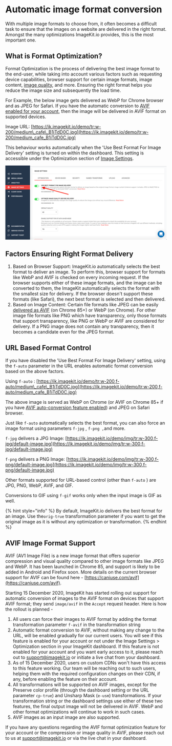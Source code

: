 # Automatic image format conversion

With multiple image formats to choose from, it often becomes a difficult task to ensure that the images on a website are delivered in the right format. Amongst the many optimizations ImageKit.io provides, this is the most important one.

## What is Format Optimization?

Format Optimization is the process of delivering the best image format to the end-user, while taking into account various factors such as requesting device capabilities, browser support for certain image formats, image content, [image quality](quality-optimization.md), and more. Ensuring the right format helps you reduce the image size and subsequently the load time.

For Example, the below image gets delivered as WebP for Chrome browser and as JPEG for Safari. If you have the automatic conversion to [AVIF enabled for your account](automatic-image-format-conversion.md#avif-image-format-support), then the image will be delivered in AVIF format on supported devices.

Image URL: [https://ik.imagekit.io/demo/tr:w-200/medium\_cafe\_B1iTdD0C.jpg](https://ik.imagekit.io/demo/tr:w-200/medium_cafe_B1iTdD0C.jpg)

This behaviour works automatically when the 'Use Best Format For Image Delivery' setting is turned on within the dashboard. This setting is accessible under the Optimization section of [Image Settings](https://imagekit.io/dashboard?redirectTo=settings#settings).

![](../../.gitbook/assets/best-image-format-settings.png)

## Factors Ensuring Right Format Delivery

1. Based on Browser Support: ImageKit.io automatically selects the best format to deliver an image. To perform this, browser support for formats like WebP and AVIF is checked on every incoming request. If the browser supports either of these image formats, and the image can be converted to them, the ImageKit automatically selects the format with the smallest size for delivery. If the browser doesn't support these formats \(like Safari\), the next best format is selected and then delivered.
2. Based on Image Content: Certain file formats like JPEG can be easily [delivered as AVIF](automatic-image-format-conversion.md#avif-image-format-support) \(on Chrome 85+\) or WebP \(on Chrome\). For other image file formats like PNG which have transparency, only those formats that support transparency, like PNG or WebP or AVIF are considered for delivery. If a PNG image does not contain any transparency, then it becomes a candidate even for the JPEG format.

## URL Based Format Control

If you have disabled the 'Use Best Format For Image Delivery' setting, using the `f-auto` parameter in the URL enables automatic format conversion based on the above factors.

Using `f-auto` : [https://ik.imagekit.io/demo/tr:w-200,f-auto/medium\_cafe\_B1iTdD0C.jpg](https://ik.imagekit.io/demo/tr:w-200,f-auto/medium_cafe_B1iTdD0C.jpg)

The above image is served as WebP on Chrome \(or AVIF on Chrome 85+ if you have [AVIF auto-conversion feature enabled](automatic-image-format-conversion.md#avif-image-format-support)\) and JPEG on Safari browser.

Just like `f-auto` automatically selects the best format, you can also force an image format using parameters `f-jpg` , `f-png ,`and more.

`f-jpg` delivers a JPG Image: [https://ik.imagekit.io/demo/img/tr:w-300,f-jpg/default-image.jpg](https://ik.imagekit.io/demo/img/tr:w-300,f-jpg/default-image.jpg)

`f-png` delivers a PNG Image: [https://ik.imagekit.io/demo/img/tr:w-300,f-png/default-image.jpg](https://ik.imagekit.io/demo/img/tr:w-300,f-png/default-image.jpg)

Other formats supported for URL-based control \(other than `f-auto` \) are JPG, PNG, WebP, AVIF, and GIF.

Conversions to GIF using `f-gif` works only when the input image is GIF as well.

{% hint style="info" %}
By default, ImageKit.io delivers the best format for an image. Use the`orig-true` transformation parameter if you want to get the original image as it is without any optimization or transformation.
{% endhint %}

## AVIF Image Format Support

AVIF \(AV1 Image File\) is a new image format that offers superior compression and visual quality compared to other image formats like JPEG and WebP. It has been launched in Chrome 85, and support is likely to be added in Android and Firefox soon. More details on the current browser support for AVIF can be found here - [https://caniuse.com/avif](https://caniuse.com/avif).

Starting 15 December 2020, ImageKit has started rolling out support for automatic conversion of images to the AVIF format on devices that support AVIF format; they send `image/avif` in the `Accept` request header. Here is how the rollout is planned -

1. All users can force their images to AVIF format by adding the format transformation parameter `f-avif` in the transformation string
2. Automatic format conversion to AVIF, without making any change to the URL, will be enabled gradually for our current users. You will see if this feature is enabled for your account or not under the Image Settings &gt; Optimization section in your ImageKit dashboard. If this feature is not enabled for your account and you want early access to it, please reach out to support@imagekit.io or initiate a live chat from your dashboard.
3. As of 15 December 2020, users on custom CDNs won't have this access to this feature working. Our team will be reaching out to such users, helping them with the required configuration changes on their CDN, if any, before enabling the feature on their account.
4. All transformations will be supported on AVIF images, except for the Preserve color profile \(through the dashboard setting or the URL parameter `cp-true`\) and Unsharp Mask \(`e-usm`\) transformations. If your transformation string or the dashboard settings use either of these two features, the final output image will not be delivered in AVIF. WebP and other format optimizations will continue to work in such cases.
5. AVIF images as an input image are also supported.

If you have any questions regarding the AVIF format optimization feature for your account or the compression or image quality in AVIF, please reach out to us at support@imagekit.io or via the live chat in your dashboard.

